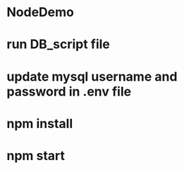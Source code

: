# NodeDemo
# run DB_script file
# update mysql username and password in .env file
# npm install
# npm start
